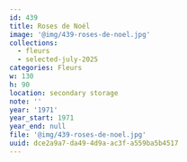 ```yaml
---
id: 439
title: Roses de Noél
image: '@img/439-roses-de-noel.jpg'
collections:
  - fleurs
  - selected-july-2025
categories: Fleurs
w: 130
h: 90
location: secondary storage
note: ''
year: '1971'
year_start: 1971
year_end: null
file: '@img/439-roses-de-noel.jpg'
uuid: dce2a9a7-da49-4d9a-ac3f-a559ba5b4517
---
```


